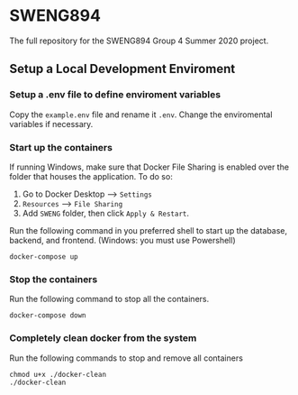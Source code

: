 # SWENG894
The full repository for the SWENG894 Group 4 Summer 2020 project.

## Setup a Local Development Enviroment

### Setup a .env file to define enviroment variables
Copy the `example.env` file and rename it `.env`. Change the enviromental variables if necessary.


### Start up the containers
If running Windows, make sure that Docker File Sharing is enabled over the folder that houses the application. To do so:
1. Go to Docker Desktop --> `Settings`
2. `Resources` --> `File Sharing`
3. Add `SWENG` folder, then click `Apply & Restart`.

Run the following command in you preferred shell to start up the database, backend, and frontend. (Windows: you must use Powershell)
```
docker-compose up
```

### Stop the containers
Run the following command to stop all the containers.
```
docker-compose down
```
### Completely clean docker from the system
Run the following commands to stop and remove all containers
```
chmod u+x ./docker-clean
./docker-clean
```
